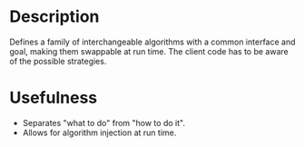 # Description

Defines a family of interchangeable algorithms with a common interface and goal, making them swappable at run time.
The client code has to be aware of the possible strategies.

# Usefulness

- Separates "what to do" from "how to do it".
- Allows for algorithm injection at run time.
